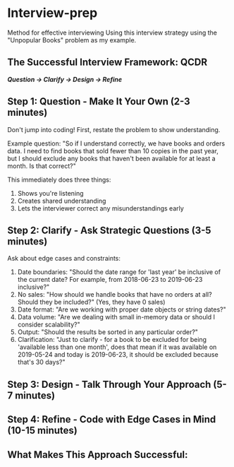 # Interview-prep
Method for effective interviewing 
Using this interview strategy using the "Unpopular Books" problem as my example.

## The Successful Interview Framework: QCDR
***Question → Clarify → Design → Refine***

## Step 1: Question - Make It Your Own (2-3 minutes)

Don't jump into coding! First, restate the problem to show understanding.

Example question: "So if I understand correctly, we have books and orders data. I need to find books that sold fewer than 10 copies in the past year, but I should exclude any books that haven't been available for at least a month. Is that correct?"

This immediately does three things:
1. Shows you're listening
2. Creates shared understanding
3. Lets the interviewer correct any misunderstandings early

## Step 2: Clarify - Ask Strategic Questions (3-5 minutes)

Ask about edge cases and constraints:
1. Date boundaries: "Should the date range for 'last year' be inclusive of the current date? For example, from 2018-06-23 to 2019-06-23 inclusive?"
2. No sales: "How should we handle books that have no orders at all? Should they be included?" (Yes, they have 0 sales)
3. Date format: "Are we working with proper date objects or string dates?"
4. Data volume: "Are we dealing with small in-memory data or should I consider scalability?"
5. Output: "Should the results be sorted in any particular order?"
6. Clarification: "Just to clarify - for a book to be excluded for being 'available less than one month', does that mean if it was available on 2019-05-24 and today is 2019-06-23, it should be excluded because that's 30 days?"

## Step 3: Design - Talk Through Your Approach (5-7 minutes)

## Step 4: Refine - Code with Edge Cases in Mind (10-15 minutes)

## What Makes This Approach Successful:
